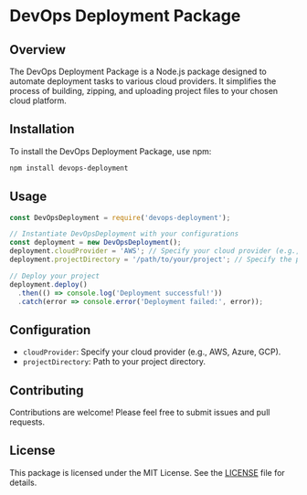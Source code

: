 # DevOps Deployment Package

## Overview

The DevOps Deployment Package is a Node.js package designed to automate deployment tasks to various cloud providers. It simplifies the process of building, zipping, and uploading project files to your chosen cloud platform.

## Installation

To install the DevOps Deployment Package, use npm:

```bash
npm install devops-deployment
```

## Usage

```javascript
const DevOpsDeployment = require('devops-deployment');

// Instantiate DevOpsDeployment with your configurations
const deployment = new DevOpsDeployment();
deployment.cloudProvider = 'AWS'; // Specify your cloud provider (e.g., AWS, Azure, GCP)
deployment.projectDirectory = '/path/to/your/project'; // Specify the path to your project directory

// Deploy your project
deployment.deploy()
  .then(() => console.log('Deployment successful!'))
  .catch(error => console.error('Deployment failed:', error));
```

## Configuration

- `cloudProvider`: Specify your cloud provider (e.g., AWS, Azure, GCP).
- `projectDirectory`: Path to your project directory.

## Contributing

Contributions are welcome! Please feel free to submit issues and pull requests.

## License

This package is licensed under the MIT License. See the [LICENSE](LICENSE) file for details.
